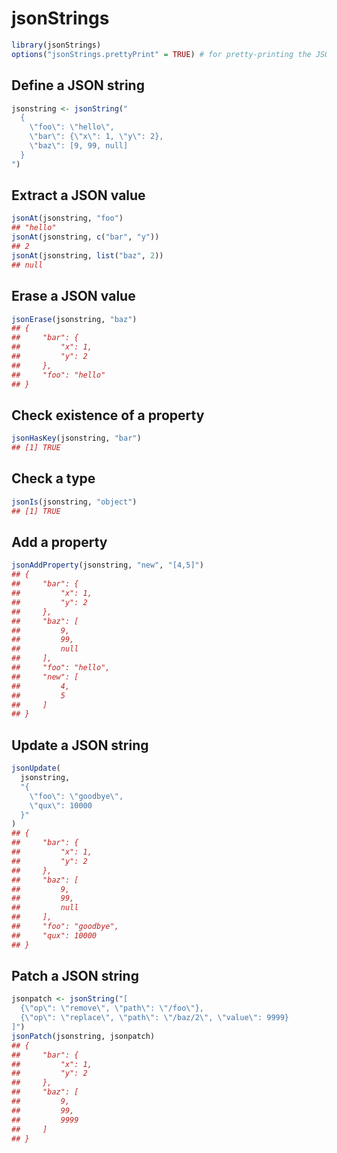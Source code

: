 jsonStrings
================

``` r
library(jsonStrings)
options("jsonStrings.prettyPrint" = TRUE) # for pretty-printing the JSON strings
```

## Define a JSON string

``` r
jsonstring <- jsonString("
  {
    \"foo\": \"hello\",
    \"bar\": {\"x\": 1, \"y\": 2},
    \"baz\": [9, 99, null]
  }
")
```

## Extract a JSON value

``` r
jsonAt(jsonstring, "foo")
## "hello"
jsonAt(jsonstring, c("bar", "y"))
## 2
jsonAt(jsonstring, list("baz", 2))
## null
```

## Erase a JSON value

``` r
jsonErase(jsonstring, "baz")
## {
##     "bar": {
##         "x": 1,
##         "y": 2
##     },
##     "foo": "hello"
## }
```

## Check existence of a property

``` r
jsonHasKey(jsonstring, "bar")
## [1] TRUE
```

## Check a type

``` r
jsonIs(jsonstring, "object")
## [1] TRUE
```

## Add a property

``` r
jsonAddProperty(jsonstring, "new", "[4,5]")
## {
##     "bar": {
##         "x": 1,
##         "y": 2
##     },
##     "baz": [
##         9,
##         99,
##         null
##     ],
##     "foo": "hello",
##     "new": [
##         4,
##         5
##     ]
## }
```

## Update a JSON string

``` r
jsonUpdate(
  jsonstring,
  "{
    \"foo\": \"goodbye\",
    \"qux\": 10000
  }"
)
## {
##     "bar": {
##         "x": 1,
##         "y": 2
##     },
##     "baz": [
##         9,
##         99,
##         null
##     ],
##     "foo": "goodbye",
##     "qux": 10000
## }
```

## Patch a JSON string

``` r
jsonpatch <- jsonString("[
  {\"op\": \"remove\", \"path\": \"/foo\"},
  {\"op\": \"replace\", \"path\": \"/baz/2\", \"value\": 9999}
]")
jsonPatch(jsonstring, jsonpatch)
## {
##     "bar": {
##         "x": 1,
##         "y": 2
##     },
##     "baz": [
##         9,
##         99,
##         9999
##     ]
## }
```
